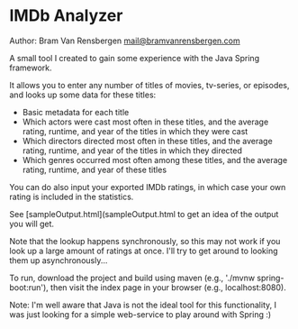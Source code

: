 IMDb Analyzer
==========================
Author: Bram Van Rensbergen <mail@bramvanrensbergen.com>

A small tool I created to gain some experience with the Java Spring framework.

It allows you to enter any number of titles of movies, tv-series, or episodes,
and looks up some data for these titles:
 * Basic metadata for each title
 * Which actors were cast most often in these titles, and the average rating, runtime, and year of the titles in which they were cast
 * Which directors directed most often in these titles, and the average rating, runtime, and year of the titles in which they directed
 * Which genres occurred most often among these titles, and the average rating, runtime, and year of these titles
	
You can do also input your exported IMDb ratings, in which case your own rating is included in the statistics.

See [sampleOutput.html](sampleOutput.html to get an idea of the output you will get.

Note that the lookup happens synchronously, so this may not work if you look up a large amount of ratings at once. 
I'll try to get around to looking them up asynchronously...

To run, download the project and build using maven (e.g., './mvnw spring-boot:run'), then visit the index page in your browser (e.g., localhost:8080).

Note: I'm well aware that Java is not the ideal tool for this functionality, I was just looking for a simple web-service to play around with Spring :)